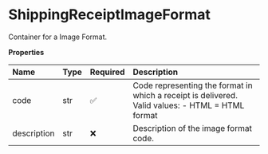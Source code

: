 # ShippingReceiptImageFormat

Container for a Image Format.

**Properties**

| Name        | Type | Required | Description                                                                                      |
| :---------- | :--- | :------- | :----------------------------------------------------------------------------------------------- |
| code        | str  | ✅       | Code representing the format in which a receipt is delivered. Valid values: - HTML = HTML format |
| description | str  | ❌       | Description of the image format code.                                                            |

<!-- This file was generated by liblab | https://liblab.com/ -->

